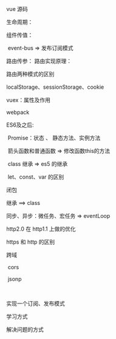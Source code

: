 vue 源码

生命周期：

组件传值：

​	event-bus  => 发布订阅模式

路由传参：
路由实现原理：

路由两种模式的区别

localStorage、sessionStorage、cookie

vuex：属性及作用

webpack



ES6及之后:

​		Promise：状态 、 静态方法、实例方法

​		箭头函数和普通函数  => 修改函数this的方法

​		class 继承 => es5 的继承

​		let、const、var 的区别

闭包

继承 ==> class

同步、异步：微任务、宏任务 => eventLoop

http2.0 在 http1.1  上做的优化

https 和 http 的区别

跨域

​	cors

​	jsonp

​	

实现一个订阅、发布模式



学习方式

解决问题的方式
